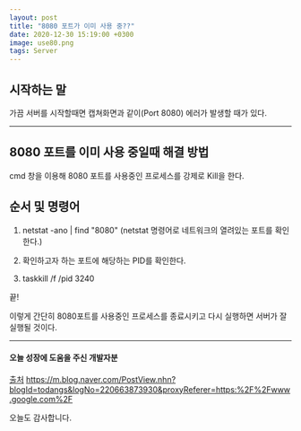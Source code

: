 ```yaml
---
layout: post
title: "8080 포트가 이미 사용 중??"
date: 2020-12-30 15:19:00 +0300
image: use80.png
tags: Server
---
```


## 시작하는 말  

 가끔 서버를 시작할때면 캡쳐화면과 같이(Port 8080) 에러가 발생할 때가 있다.

***

## 8080 포트를 이미 사용 중일때 해결 방법  

cmd 창을 이용해 8080 포트를 사용중인 프로세스를 강제로 Kill을 한다.  


## 순서 및 명령어

1. netstat -ano | find "8080" (netstat 명령어로 네트워크의 열려있는 포트를 확인한다.)  

2. 확인하고자 하는 포트에 해당하는 PID를 확인한다.  

3. taskkill /f /pid 3240  

끝!

이렇게 간단히 8080포트를 사용중인 프로세스를 종료시키고 다시 실행하면 서버가 잘 실행될 것이다. 

***

#### 오늘 성장에 도움을 주신 개발자분  

[출처](https://m.blog.naver.com/PostView.nhn?blogId=todangs&logNo=220663873930&proxyReferer=https:%2F%2Fwww.google.com%2F) https://m.blog.naver.com/PostView.nhn?blogId=todangs&logNo=220663873930&proxyReferer=https:%2F%2Fwww.google.com%2F

오늘도 감사합니다.
